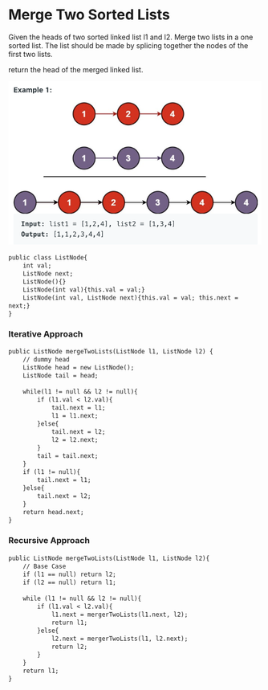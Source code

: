 # Merge Two Sorted Lists

Given the heads of two sorted linked list l1 and l2. Merge two lists in a one sorted list. The list should be made by splicing together the nodes of the first two lists.

return the head of the merged linked list.

![image](image/image14.png)

	public class ListNode{
		int val;
		ListNode next;
		ListNode(){}
		ListNode(int val){this.val = val;}
		ListNode(int val, ListNode next){this.val = val; this.next = next;}
	}

### Iterative Approach ###

    public ListNode mergeTwoLists(ListNode l1, ListNode l2) {
        // dummy head
        ListNode head = new ListNode();
        ListNode tail = head;
        
        while(l1 != null && l2 != null){
            if (l1.val < l2.val){
                tail.next = l1;
                l1 = l1.next;
            }else{
                tail.next = l2;
                l2 = l2.next;
            }
            tail = tail.next;
        }
        if (l1 != null){
            tail.next = l1;
        }else{
            tail.next = l2;
        }
        return head.next;
    }

### Recursive Approach ###

	public ListNode mergeTwoLists(ListNode l1, ListNode l2){
		// Base Case
		if (l1 == null) return l2;
		if (l2 == null) return l1;
		
		while (l1 != null && l2 != null){
			if (l1.val < l2.val){
				l1.next = mergerTwoLists(l1.next, l2);
				return l1;
			}else{
				l2.next = mergerTwoLists(l1, l2.next);
				return l2;
			}
		}
		return l1;
	}
